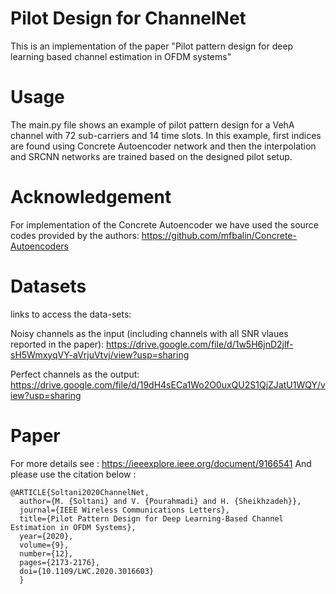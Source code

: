 # Pilot Design for ChannelNet 

This is an implementation of the paper "Pilot pattern design for deep learning based channel estimation in OFDM systems"

# Usage 

The main.py file shows an example of pilot pattern design for a VehA channel with 72 sub-carriers and 14 time slots. 
In this example, first indices are found using Concrete Autoencoder network and then the interpolation and SRCNN networks are trained based on the designed pilot setup. 

# Acknowledgement 
For implementation of the Concrete Autoencoder we have used the source codes provided by the authors: https://github.com/mfbalin/Concrete-Autoencoders

# Datasets 

links to access the data-sets:

Noisy channels as the input (including channels with all SNR vlaues reported in the paper):
https://drive.google.com/file/d/1w5H6jnD2jlf-sH5WmxyqVY-aVrjuVtvj/view?usp=sharing

Perfect channels as the output:
https://drive.google.com/file/d/19dH4sECa1Wo2O0uxQU2S1QjZJatU1WQY/view?usp=sharing



# Paper 
For more details see : https://ieeexplore.ieee.org/document/9166541
And please use the citation below : 

```
@ARTICLE{Soltani2020ChannelNet,
  author={M. {Soltani} and V. {Pourahmadi} and H. {Sheikhzadeh}},
  journal={IEEE Wireless Communications Letters}, 
  title={Pilot Pattern Design for Deep Learning-Based Channel Estimation in OFDM Systems}, 
  year={2020},
  volume={9},
  number={12},
  pages={2173-2176},
  doi={10.1109/LWC.2020.3016603}
  }
```




